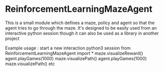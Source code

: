 # ReinforcementLearningMazeAgent
This is a small module which defines a maze, policy and agent so that the agent tries to go through the maze. 
It's designed to be easily used from an interactive python session though it can also be used as a library in another project

Example usage : start a new interaction python3 session
from ReinforcementLearningMazeAgent import *
maze.visualizeReward()
agent.playGames(1000)
maze.visualizePath()
agent.playGames(1000)
maze.visualizePath()
etc


